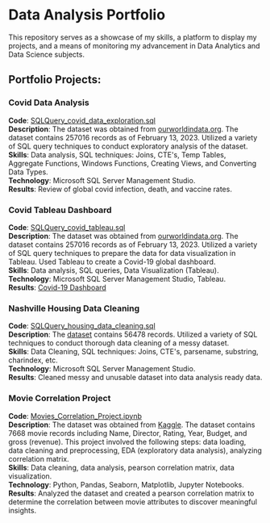 # Data Analysis Portfolio

This repository serves as a showcase of my skills, a platform to display my projects, and a means of monitoring my advancement in Data Analytics and Data Science subjects.

## Portfolio Projects:

### Covid Data Analysis

**Code**: [SQLQuery_covid_data_exploration.sql](https://github.com/swb1113/Data_Analysis_Portfolio#:~:text=6%20minutes%20ago-,SQLQuery_covid_data_exploration.sql,-Update%20SQLQuery_covid_data_exploration.sql)  
**Description**: The dataset was obtained from [ourworldindata.org](https://ourworldindata.org/covid-deaths). The dataset contains 257016 records as of February 13, 2023. Utilized a variety of SQL query techniques to conduct exploratory analysis of the dataset.  
**Skills**: Data analysis, SQL techniques: Joins, CTE's, Temp Tables, Aggregate Functions, Windows Functions, Creating Views, and Converting Data Types.  
**Technology**: Microsoft SQL Server Management Studio.  
**Results**: Review of global covid infection, death, and vaccine rates. 

### Covid Tableau Dashboard

**Code**: [SQLQuery_covid_tableau.sql](https://github.com/swb1113/Data_Analysis_Portfolio/blob/main/SQLQuery_covid_tableau.sql)  
**Description**: The dataset was obtained from [ourworldindata.org](https://ourworldindata.org/covid-deaths). The dataset contains 257016 records as of February 13, 2023. Utilized a variety of SQL query techniques to prepare the data for data visualization in Tableau. Used Tableau to create a Covid-19 global dashboard.   
**Skills**: Data analysis, SQL queries, Data Visualization (Tableau).  
**Technology**: Microsoft SQL Server Management Studio, Tableau.  
**Results**: [Covid-19 Dashboard](https://public.tableau.com/app/profile/sang.won.baek/viz/Covid_Nov_08_2022_Visualizations/Dashboard1) 

### Nashville Housing Data Cleaning

**Code**: [SQLQuery_housing_data_cleaning.sql](https://github.com/swb1113/Data_Analysis_Portfolio/blob/main/SQLQuery_housing_data_cleaning.sql)  
**Description**: The [dataset](https://github.com/swb1113/Data_Analysis_Portfolio/blob/main/Nashville%20Housing%20Data%20for%20Data%20Cleaning.xlsx) contains 56478 records. Utilized a variety of SQL techniques to conduct thorough data cleaning of a messy dataset.  
**Skills**: Data Cleaning, SQL techniques: Joins, CTE's, parsename, substring, charindex, etc.  
**Technology**: Microsoft SQL Server Management Studio.  
**Results**: Cleaned messy and unusable dataset into data analysis ready data.

### Movie Correlation Project 

**Code**: [Movies_Correlation_Project.ipynb](https://github.com/swb1113/Data_Analysis_Portfolio/blob/main/Movies_Correlation_Project.ipynb)  
**Description**: The dataset was obtained from [Kaggle](https://www.kaggle.com/datasets/danielgrijalvas/movies). The dataset contains 7668 movie records including Name, Director, Rating, Year, Budget, and gross (revenue). This project involved the following steps: data loading, data cleaning and preprocessing, EDA (exploratory data analysis), analyzing correlation matrix.  
**Skills**: Data cleaning, data analysis, pearson correlation matrix, data visualization.  
**Technology**: Python, Pandas, Seaborn, Matplotlib, Jupyter Notebooks.  
**Results**: Analyzed the dataset and created a pearson correlation matrix to determine the correlation between movie attributes to discover meaningful insights.
